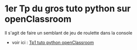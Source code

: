# 1er Tp du gros tuto python sur openClassroom

Il s'agit de faire un semblant de jeu de roulette dans la console

* voir ici : [Tp1 tuto python openClassroom](https://openclassrooms.com/courses/apprenez-a-programmer-en-python/tp-tous-au-zcasino)